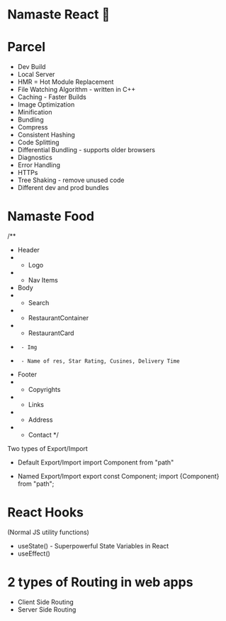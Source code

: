 # Namaste React 🚀

# Parcel
- Dev Build
- Local Server
- HMR = Hot Module Replacement
- File Watching Algorithm - written in C++
- Caching - Faster Builds
- Image Optimization
- Minification
- Bundling
- Compress
- Consistent Hashing
- Code Splitting
- Differential Bundling - supports older browsers
- Diagnostics
- Error Handling
- HTTPs
- Tree Shaking - remove unused code
- Different dev and prod bundles

# Namaste Food

/**
 * Header
 *  - Logo
 *  - Nav Items
 * Body
 *  - Search
 *  - RestaurantContainer
 *    - RestaurantCard
 *      - Img
 *      - Name of res, Star Rating, Cusines, Delivery Time
 * Footer
 *  - Copyrights
 *  - Links
 *  - Address
 *  - Contact
 */


 Two types of Export/Import


 - Default Export/Import
 import Component from "path"

 - Named Export/Import
 export const Component;
 import {Component} from "path";


 # React Hooks
  (Normal JS utility functions)
 - useState()  - Superpowerful State Variables in React
 - useEffect()


 # 2 types of Routing in web apps
 - Client Side Routing
 - Server Side Routing
